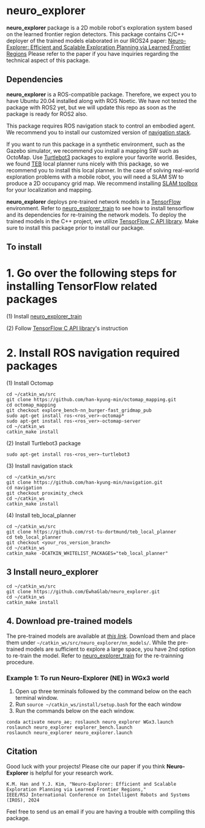 # neuro_explorer
**neuro_explorer** package is a 2D mobile robot's exploration system based on the learned frontier region detectors.
This package contains C/C++ deployer of the trained models elaborated in our IROS24 paper: [Neuro-Explorer: Efficient and Scalable Exploration Planning via Learned Frontier Regions](http://graphics.ewha.ac.kr/neuro_explorer/)
Please refer to the paper if you have inquiries regarding the technical aspect of this package.

## Dependencies

**neuro_explorer** is a ROS-compatible package. Therefore, we expect you to have Ubuntu 20.04 installed along with ROS Noetic.
We have not tested the package with ROS2 yet, but we will update this repo as soon as the package is ready for ROS2 also.

This package requires ROS navigation stack to control an embodied agent. 
We recommend you to install our customized version of [navigation stack](https://github.com/han-kyung-min/navigation).

If you want to run this package in a synthetic environment, such as the Gazebo simulator, we recommend you install a mapping SW such as
OctoMap. Use [Turtlebot3](https://github.com/ROBOTIS-GIT/turtlebot3) packages to explore your favorite world. 
Besides, we found [TEB](https://github.com/rst-tu-dortmund/teb_local_planner) local planner runs nicely with this package, so we recommend you to install this local planner.
In the case of solving real-world exploration problems with a mobile robot, you will need a SLAM SW to produce a 2D occupancy grid map. 
We recommend installing [SLAM toolbox](https://github.com/SteveMacenski/slam_toolbox) for your localization and mapping.

**neuro_explorer** deploys pre-trained network models in a [TensorFlow](https://www.tensorflow.org/install?hl=ko) environment. Refer to [neuro_explorer_train](https://github.com/han-kyung-min/neuro_explorer_train.git) to see how to install tensorflow and its dependencies for re-training the network models.
To deploy the trained models in the C++ project, we utilize [TensorFlow C API library](https://www.tensorflow.org/install/lang_c). Make sure to install this package prior to install our package.

## To install

# 1. Go over the following steps for installing TensorFlow related packages


(1) Install [neuro_explorer_train](https://github.com/han-kyung-min/neuro_explorer_train.git)

(2) Follow [TensorFlow C API library](https://www.tensorflow.org/install/lang_c)'s instruction

# 2. Install ROS navigation required packages

(1) Install Octomap 

```
cd ~/catkin_ws/src
git clone https://github.com/han-kyung-min/octomap_mapping.git
cd octomap_mapping
git checkout explore_bench-nn_burger-fast_gridmap_pub
sudo apt-get install ros-<ros_ver>-octomap*
sudo apt-get install ros-<ros_ver>-octomap-server
cd ~/catkin_ws
catkin_make install
```

(2) Install Turtlebot3 package
```
sudo apt-get install ros-<ros_ver>-turtlebot3

```
(3) Install navigation stack
```
cd ~/catkin_ws/src
git clone https://github.com/han-kyung-min/navigation.git
cd navigation
git checkout proximity_check
cd ~/catkin_ws
catkin_make install
```

(4) Install teb_local_planner
```
cd ~/catkin_ws/src
git clone https://github.com/rst-tu-dortmund/teb_local_planner
cd teb_local_planner
git checkout <your_ros_version_branch>
cd ~/catkin_ws
catkin_make -DCATKIN_WHITELIST_PACKAGES="teb_local_planner"
```
## 3 Install neuro_explorer
```
cd ~/catkin_ws/src
git clone https://github.com/EwhaGlab/neuro_explorer.git
cd ~/catkin_ws
catkin_make install
```

## 4. Download pre-trained models

The pre-trained models are available at [*this link*](https://drive.google.com/drive/folders/1mXkKHI6-BrAemQjoGyCWZyQMnNZOVVh9?usp=sharing). Download them and place them under `~/catkin_ws/src/neuro_explorer/nn_models/`. While the pre-trained models are sufficient to explore a large space, you have 2nd option to re-train the model. Refer to [neuro_explorer_train](https://github.com/han-kyung-min/neuro_explorer_train.git) for the re-trainning procedure.


### Example 1: To run Neuro-Explorer (NE) in WGx3 world

1. Open up three terminals followed by the command below on the each terminal window.
2. Run `source ~/catkin_ws/install/setup.bash` for the each window 
3. Run the commands below on the each window. 
```
conda activate neuro_ae; roslaunch neuro_explorer WGx3.launch
roslaunch neuro_explorer explorer_bench.launch
roslaunch neuro_explorer neuro_explorer.launch
```

## Citation
Good luck with your projects! Please cite our paper if you think **Neuro-Explorer** is helpful for your research work.

```
K.M. Han and Y.J. Kim, "Neuro-Explorer: Efficient and Scalable Exploration Planning via Learned Frontier Regions," 
IEEE/RSJ International Conference on Intelligent Robots and Systems (IROS), 2024
```

Feel free to send us an email if you are having a trouble with compiling this package.

